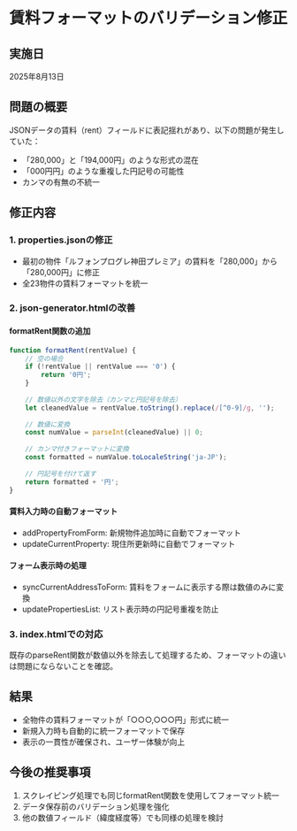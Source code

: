 # 賃料フォーマットのバリデーション修正

## 実施日
2025年8月13日

## 問題の概要
JSONデータの賃料（rent）フィールドに表記揺れがあり、以下の問題が発生していた：
- 「280,000」と「194,000円」のような形式の混在
- 「000円円」のような重複した円記号の可能性
- カンマの有無の不統一

## 修正内容

### 1. properties.jsonの修正
- 最初の物件「ルフォンプログレ神田プレミア」の賃料を「280,000」から「280,000円」に修正
- 全23物件の賃料フォーマットを統一

### 2. json-generator.htmlの改善

#### formatRent関数の追加
```javascript
function formatRent(rentValue) {
    // 空の場合
    if (!rentValue || rentValue === '0') {
        return '0円';
    }
    
    // 数値以外の文字を除去（カンマと円記号を除去）
    let cleanedValue = rentValue.toString().replace(/[^0-9]/g, '');
    
    // 数値に変換
    const numValue = parseInt(cleanedValue) || 0;
    
    // カンマ付きフォーマットに変換
    const formatted = numValue.toLocaleString('ja-JP');
    
    // 円記号を付けて返す
    return formatted + '円';
}
```

#### 賃料入力時の自動フォーマット
- addPropertyFromForm: 新規物件追加時に自動でフォーマット
- updateCurrentProperty: 現住所更新時に自動でフォーマット

#### フォーム表示時の処理
- syncCurrentAddressToForm: 賃料をフォームに表示する際は数値のみに変換
- updatePropertiesList: リスト表示時の円記号重複を防止

### 3. index.htmlでの対応
既存のparseRent関数が数値以外を除去して処理するため、フォーマットの違いは問題にならないことを確認。

## 結果
- 全物件の賃料フォーマットが「○○○,○○○円」形式に統一
- 新規入力時も自動的に統一フォーマットで保存
- 表示の一貫性が確保され、ユーザー体験が向上

## 今後の推奨事項
1. スクレイピング処理でも同じformatRent関数を使用してフォーマット統一
2. データ保存前のバリデーション処理を強化
3. 他の数値フィールド（緯度経度等）でも同様の処理を検討
